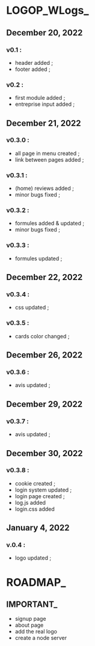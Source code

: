 <!--README.md-->

# LOGOP_WLogs_

## December 20, 2022

### v0.1 :

- header added ;
- footer added ;

### v0.2 :

- first module added ;
- entreprise input added ;

## December 21, 2022

### v0.3.0 :

- all page in menu created ;
- link between pages added ;

### v0.3.1 :

- (home) reviews added ;
- minor bugs fixed ;

### v0.3.2 :

- formules added & updated ;
- minor bugs fixed ;

### v0.3.3 :

- formules updated ;

## December 22, 2022

### v0.3.4 :

- css updated ;

### v0.3.5 : 

- cards color changed ;

## December 26, 2022

### v0.3.6 : 

- avis updated ;

## December 29, 2022

### v0.3.7 :

- avis updated ;

## December 30, 2022

### v0.3.8 :

- cookie created ;
- login system updated ;
- login page created ;
- log.js added
- login.css added 

## January 4, 2022

### v.0.4 :

- logo updated ;

# ROADMAP_

## IMPORTANT_

- signup page
- about page
- add the real logo
- create a node server 